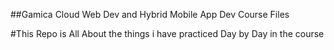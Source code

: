 ##Gamica Cloud Web Dev and Hybrid Mobile App Dev Course Files

#This Repo is All About the things i have practiced Day  by Day in the course
